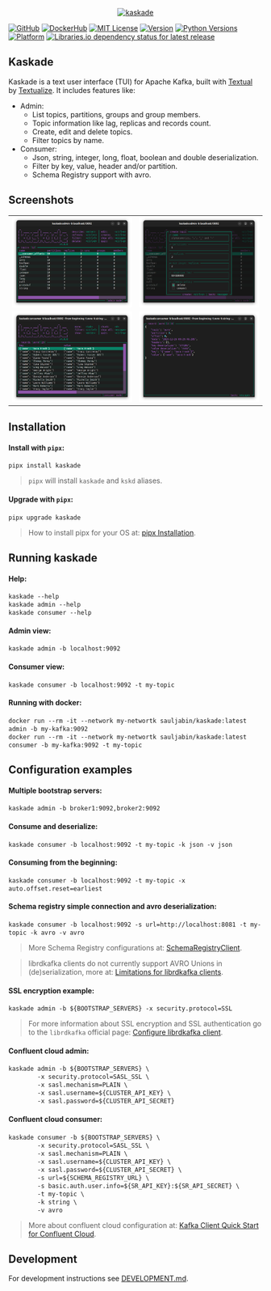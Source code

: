 <p align="center">
<a href="https://github.com/sauljabin/kaskade"><img alt="kaskade" width="400" src="https://raw.githubusercontent.com/sauljabin/kaskade/main/screenshots/banner.png"></a>
</p>

<a href="https://github.com/sauljabin/kaskade"><img alt="GitHub" src="https://img.shields.io/badge/-github-blueviolet?logo=github&logoColor=white"></a>
<a href="https://hub.docker.com/r/sauljabin/kaskade"><img alt="DockerHub" src="https://img.shields.io/badge/-docker-blue?logo=docker&logoColor=white"></a>
<a href="https://github.com/sauljabin/kaskade/blob/main/LICENSE"><img alt="MIT License" src="https://img.shields.io/github/license/sauljabin/kaskade"></a>
<a href="https://pypi.org/project/kaskade"><img alt="Version" src="https://img.shields.io/pypi/v/kaskade?label=latest"></a>
<a href="https://pypi.org/project/kaskade"><img alt="Python Versions" src="https://img.shields.io/pypi/pyversions/kaskade?label=python"></a>
<a href="https://pypi.org/project/kaskade"><img alt="Platform" src="https://img.shields.io/badge/os-linux%20%7C%20macos-blue"></a>
<a href="https://libraries.io/pypi/kaskade"><img alt="Libraries.io dependency status for latest release" src="https://img.shields.io/librariesio/release/pypi/kaskade"></a>

## Kaskade

Kaskade is a text user interface (TUI) for Apache Kafka, built with [Textual](https://github.com/Textualize/textual) by [Textualize](https://www.textualize.io/).
It includes features like:

- Admin:
    - List topics, partitions, groups and group members.
    - Topic information like lag, replicas and records count.
    - Create, edit and delete topics.
    - Filter topics by name.
- Consumer:
    - Json, string, integer, long, float, boolean and double deserialization.
    - Filter by key, value, header and/or partition.
    - Schema Registry support with avro.

## Screenshots

<table>
<tr>
<td>
<img alt="kaskade" src="https://raw.githubusercontent.com/sauljabin/kaskade/main/screenshots/admin.png">
</td>
<td>
<img alt="kaskade" src="https://raw.githubusercontent.com/sauljabin/kaskade/main/screenshots/create-topic.png">
</td>
</tr>
<tr>
<td>
<img alt="kaskade" src="https://raw.githubusercontent.com/sauljabin/kaskade/main/screenshots/consumer.png">
</td>
<td>
<img alt="kaskade" src="https://raw.githubusercontent.com/sauljabin/kaskade/main/screenshots/record.png">
</td>
</tr>
</table>

## Installation

#### Install with `pipx`:

```shell
pipx install kaskade
```

> `pipx` will install `kaskade` and `kskd` aliases.

#### Upgrade with `pipx`:

```shell
pipx upgrade kaskade
```

> How to install pipx for your OS at: [pipx Installation](https://pipx.pypa.io/stable/installation/).

## Running kaskade

#### Help:

```shell
kaskade --help
kaskade admin --help
kaskade consumer --help
```

#### Admin view:

```shell
kaskade admin -b localhost:9092
```

#### Consumer view:

```shell
kaskade consumer -b localhost:9092 -t my-topic
```

#### Running with docker:

```shell
docker run --rm -it --network my-networtk sauljabin/kaskade:latest admin -b my-kafka:9092
docker run --rm -it --network my-networtk sauljabin/kaskade:latest consumer -b my-kafka:9092 -t my-topic
```

## Configuration examples

#### Multiple bootstrap servers:

```shell
kaskade admin -b broker1:9092,broker2:9092
```

#### Consume and deserialize:

```shell
kaskade consumer -b localhost:9092 -t my-topic -k json -v json
```

#### Consuming from the beginning:

```shell
kaskade consumer -b localhost:9092 -t my-topic -x auto.offset.reset=earliest
```

#### Schema registry simple connection and avro deserialization:

```shell
kaskade consumer -b localhost:9092 -s url=http://localhost:8081 -t my-topic -k avro -v avro
```

> More Schema Registry configurations
> at: [SchemaRegistryClient](https://docs.confluent.io/platform/current/clients/confluent-kafka-python/html/index.html#schemaregistry-client).

> librdkafka clients do not currently support AVRO Unions in (de)serialization, more
> at: [Limitations for librdkafka clients](https://docs.confluent.io/platform/current/schema-registry/fundamentals/serdes-develop/serdes-avro.html#limitations-for-librdkafka-clients).

#### SSL encryption example:

```shell
kaskade admin -b ${BOOTSTRAP_SERVERS} -x security.protocol=SSL
```

> For more information about SSL encryption and SSL authentication go
> to the `librdkafka` official page: [Configure librdkafka client](https://github.com/edenhill/librdkafka/wiki/Using-SSL-with-librdkafka#configure-librdkafka-client).

#### Confluent cloud admin:

```shell
kaskade admin -b ${BOOTSTRAP_SERVERS} \
        -x security.protocol=SASL_SSL \
        -x sasl.mechanism=PLAIN \
        -x sasl.username=${CLUSTER_API_KEY} \
        -x sasl.password=${CLUSTER_API_SECRET}
```

#### Confluent cloud consumer:

```shell
kaskade consumer -b ${BOOTSTRAP_SERVERS} \
        -x security.protocol=SASL_SSL \
        -x sasl.mechanism=PLAIN \
        -x sasl.username=${CLUSTER_API_KEY} \
        -x sasl.password=${CLUSTER_API_SECRET} \
        -s url=${SCHEMA_REGISTRY_URL} \
        -s basic.auth.user.info=${SR_API_KEY}:${SR_API_SECRET} \
        -t my-topic \
        -k string \
        -v avro
```

> More about confluent cloud configuration
> at: [Kafka Client Quick Start for Confluent Cloud](https://docs.confluent.io/cloud/current/client-apps/config-client.html).

## Development

For development instructions see [DEVELOPMENT.md](DEVELOPMENT.md).
